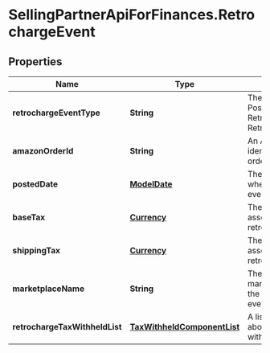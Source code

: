 # SellingPartnerApiForFinances.RetrochargeEvent

## Properties
Name | Type | Description | Notes
------------ | ------------- | ------------- | -------------
**retrochargeEventType** | **String** | The type of event.  Possible values:  * Retrocharge  * RetrochargeReversal | [optional] 
**amazonOrderId** | **String** | An Amazon-defined identifier for an order. | [optional] 
**postedDate** | [**ModelDate**](ModelDate.md) | The date and time when the financial event was posted. | [optional] 
**baseTax** | [**Currency**](Currency.md) | The base tax associated with the retrocharge event. | [optional] 
**shippingTax** | [**Currency**](Currency.md) | The shipping tax associated with the retrocharge event. | [optional] 
**marketplaceName** | **String** | The name of the marketplace where the retrocharge event occurred. | [optional] 
**retrochargeTaxWithheldList** | [**TaxWithheldComponentList**](TaxWithheldComponentList.md) | A list of information about taxes withheld. | [optional] 


